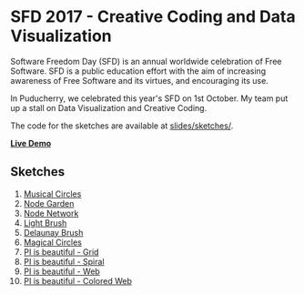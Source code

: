 # SFD 2017 - Creative Coding and Data Visualization

Software Freedom Day (SFD) is an annual worldwide celebration of Free Software. SFD is a public education effort with the aim of increasing awareness of Free Software and its virtues, and encouraging its use.

In Puducherry, we celebrated this year's SFD on 1st October. My team put up a stall on Data Visualization and Creative Coding.

The code for the sketches are available at [slides/sketches/](slides/sketches). 

[**Live Demo**](https://suriyadeepan.github.io/sfd17)

## Sketches

1. [Musical Circles](slides/sketches/1.js)
2. [Node Garden](slides/sketches/2.js)
3. [Node Network](slides/sketches/3.js)
4. [Light Brush](slides/sketches/4.js)
5. [Delaunay Brush](slides/sketches/5.js)
6. [Magical Circles](slides/sketches/6.js)
7. [PI is beautiful - Grid](slides/sketches/7.js)
8. [PI is beautiful - Spiral](slides/sketches/8.js)
9. [PI is beautiful - Web](slides/sketches/9.js)
10. [PI is beautiful - Colored Web](slides/sketches/10.js)
